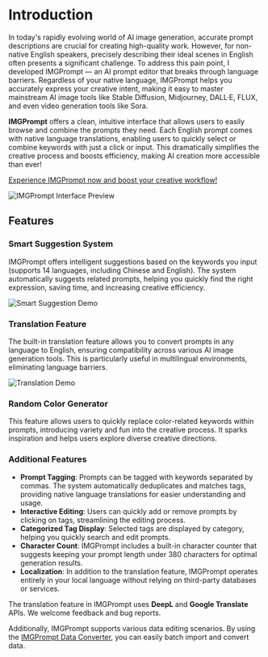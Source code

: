 # Introduction

In today's rapidly evolving world of AI image generation, accurate prompt descriptions are crucial for creating high-quality work. However, for non-native English speakers, precisely describing their ideal scenes in English often presents a significant challenge. To address this pain point, I developed IMGPrompt — an AI prompt editor that breaks through language barriers. Regardless of your native language, IMGPrompt helps you accurately express your creative intent, making it easy to master mainstream AI image tools like Stable Diffusion, Midjourney, DALL·E, FLUX, and even video generation tools like Sora.

**IMGPrompt** offers a clean, intuitive interface that allows users to easily browse and combine the prompts they need. Each English prompt comes with native language translations, enabling users to quickly select or combine keywords with just a click or input. This dramatically simplifies the creative process and boosts efficiency, making AI creation more accessible than ever!

[Experience IMGPrompt now and boost your creative workflow!](https://prompt.newzone.top/app/en)

![IMGPrompt Interface Preview](https://img.newzone.top/2024-10-23-18-31-38.png?imageMogr2/format/webp)

## Features

### Smart Suggestion System

IMGPrompt offers intelligent suggestions based on the keywords you input (supports 14 languages, including Chinese and English). The system automatically suggests related prompts, helping you quickly find the right expression, saving time, and increasing creative efficiency.

![Smart Suggestion Demo](https://img.newzone.top/gif/imgprompt-ai-suggestions.webp)

### Translation Feature

The built-in translation feature allows you to convert prompts in any language to English, ensuring compatibility across various AI image generation tools. This is particularly useful in multilingual environments, eliminating language barriers.

![Translation Demo](https://img.newzone.top/gif/imgprompt-translate.webp)

### Random Color Generator

This feature allows users to quickly replace color-related keywords within prompts, introducing variety and fun into the creative process. It sparks inspiration and helps users explore diverse creative directions.

### Additional Features

- **Prompt Tagging**: Prompts can be tagged with keywords separated by commas. The system automatically deduplicates and matches tags, providing native language translations for easier understanding and usage.
- **Interactive Editing**: Users can quickly add or remove prompts by clicking on tags, streamlining the editing process.
- **Categorized Tag Display**: Selected tags are displayed by category, helping you quickly search and edit prompts.
- **Character Count**: IMGPrompt includes a built-in character counter that suggests keeping your prompt length under 380 characters for optimal generation results.
- **Localization**: In addition to the translation feature, IMGPrompt operates entirely in your local language without relying on third-party databases or services.

The translation feature in IMGPrompt uses **DeepL** and **Google Translate** APIs. We welcome feedback and bug reports.

Additionally, IMGPrompt supports various data editing scenarios. By using the [IMGPrompt Data Converter](https://tools.newzone.top/data-parser/img-prompt), you can easily batch import and convert data.
